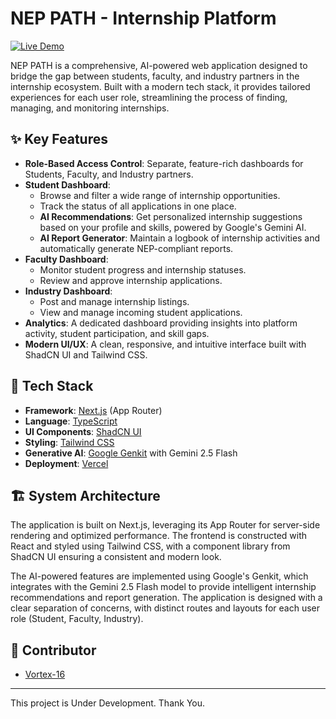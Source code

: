 # NEP PATH - Internship Platform

[![Live Demo](https://img.shields.io/badge/Live-Demo-blue?style=for-the-badge&logo=vercel)](https://nep-path.vercel.app/)

NEP PATH is a comprehensive, AI-powered web application designed to bridge the gap between students, faculty, and industry partners in the internship ecosystem. Built with a modern tech stack, it provides tailored experiences for each user role, streamlining the process of finding, managing, and monitoring internships.

## ✨ Key Features

- **Role-Based Access Control**: Separate, feature-rich dashboards for Students, Faculty, and Industry partners.
- **Student Dashboard**:
  - Browse and filter a wide range of internship opportunities.
  - Track the status of all applications in one place.
  - **AI Recommendations**: Get personalized internship suggestions based on your profile and skills, powered by Google's Gemini AI.
  - **AI Report Generator**: Maintain a logbook of internship activities and automatically generate NEP-compliant reports.
- **Faculty Dashboard**:
  - Monitor student progress and internship statuses.
  - Review and approve internship applications.
- **Industry Dashboard**:
  - Post and manage internship listings.
  - View and manage incoming student applications.
- **Analytics**: A dedicated dashboard providing insights into platform activity, student participation, and skill gaps.
- **Modern UI/UX**: A clean, responsive, and intuitive interface built with ShadCN UI and Tailwind CSS.

## 🚀 Tech Stack

- **Framework**: [Next.js](https://nextjs.org/) (App Router)
- **Language**: [TypeScript](https://www.typescriptlang.org/)
- **UI Components**: [ShadCN UI](https://ui.shadcn.com/)
- **Styling**: [Tailwind CSS](https://tailwindcss.com/)
- **Generative AI**: [Google Genkit](https://firebase.google.com/docs/genkit) with Gemini 2.5 Flash
- **Deployment**: [Vercel](https://vercel.com/)

## 🏗️ System Architecture

The application is built on Next.js, leveraging its App Router for server-side rendering and optimized performance. The frontend is constructed with React and styled using Tailwind CSS, with a component library from ShadCN UI ensuring a consistent and modern look.

The AI-powered features are implemented using Google's Genkit, which integrates with the Gemini 2.5 Flash model to provide intelligent internship recommendations and report generation. The application is designed with a clear separation of concerns, with distinct routes and layouts for each user role (Student, Faculty, Industry).

## 🤝 Contributor

- [Vortex-16](https://github.com/Vortex-16)

---
This project is Under Development.
Thank You.

